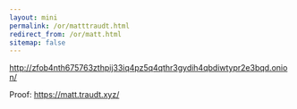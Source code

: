 ```yaml
---
layout: mini
permalink: /or/matttraudt.html
redirect_from: /or/matt.html
sitemap: false
---
```


http://zfob4nth675763zthpij33iq4pz5q4qthr3gydih4qbdiwtypr2e3bqd.onion/

Proof: https://matt.traudt.xyz/
